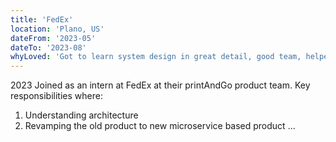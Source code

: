 ```yaml
---
title: 'FedEx'
location: 'Plano, US'
dateFrom: '2023-05'
dateTo: '2023-08'
whyLoved: 'Got to learn system design in great detail, good team, helped me a lot'
---
```

2023
Joined as an intern at FedEx at their printAndGo product team. Key responsibilities where:
1. Understanding architecture
2. Revamping the old product to new microservice based product
...